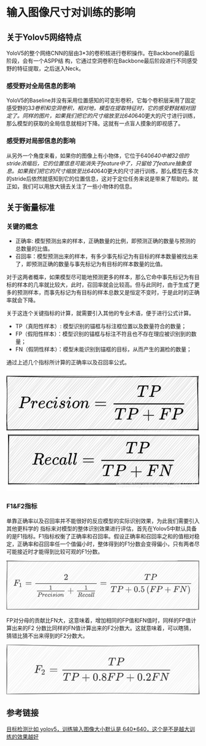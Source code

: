 # 输入图像尺寸对训练的影响

## 关于Yolov5网络特点
YoloV5的整个⽹络CNN的层由3*3的卷积核进⾏卷积操作。在Backbone的最后阶段，会有⼀个ASPP结 构，它通过空洞卷积在Backbone最后阶段进⾏不同感受野的特征提取，之后送⼊Neck。

### 感受野对全局信息的影响

YoloV5的Baseline并没有采⽤位置感知的可变形卷积，它每个卷积层采⽤了固定感受野的3*3卷积和空洞卷积，相对地，模型在提取特征时，它的感受野就相对固定了。同样的图⽚，如果我们把它的尺⼨缩放⾄⽐640*640更⼤的尺⼨进⾏训练，那么模型的获取的全局信息就相对下降。这就有⼀点盲⼈摸象的即视感了。

### 感受野对局部信息的影响

从另外⼀个⻆度来看，如果你的图像上有⼩物体，它位于640*640中被32倍的stride浓缩后，它的位置信息可能消失于feature中了，只留给了feature抽象信息。如果我们把它的尺⼨缩放⾄⽐640*640更⼤的尺⼨进⾏训练，那么模型在多次的stride后依然就感知到它的位置信息，这对于定位任务来说是带来了帮助的。就正如，我们可以⽤放⼤镜去关注了⼀些⼩物体的信息。

## 关于衡量标准

### 关键的概念

* 正确率: 模型预测出来的样本，正确数量的⽐例，即预测正确的数量与预测的总数量的⽐值。
* 召回率：模型预测出来的样本，有多少事先标记为有⽬标的样本数量被找出来了，即预测正确的数量与事先标记为有⽬标的样本数量的⽐值。

对于这两者概率，如果模型尽可能地预测更多的样本，那么它命中事先标记为有⽬标的样本的⼏率就⽐较⼤，此时，召回率就会⽐较⾼。但与此同时，由于⽣成了更多的预测样本，⽽事先标记为有⽬标的样本总数⼜是恒定不变时，于是此时的正确率就会下降。

关于这连个关键指标的计算，就需要引入其他的专业术语，便于进行公式计算。
* TP（真阳性样本）: 模型识别的锚框与标注框位置以及数量符合的数量；
* FP（假阳性样本）：模型识别的锚框与标注不符且也不存在理应被识别到的数量；
* FN（假阴性样本）：模型未能识别到锚框的目标，从而产生的漏检的数量；

通过上述几个指标所计算的正确率以及召回率公式。

![8](/assets/image/8.jpg)

### F1&F2指标

单靠正确率以及召回率并不能很好的反应模型的实际识别效果，为此我们需要引入其他更科学的
指标来对模型的整体识别效果进行评估，首先在Yolov5中默认具备的是F1指标。F1指标权衡了正确率和召回率。假设正确率和召回率之和的值相对稳定，正确率和召回率任⼀个值偏⼩时，整体得到的F1分数会变得偏⼩，只有两者尽可能接近时才能得到⽐较可观的F1分数。

![F1](/assets/image/F1.jpg)

FP对分⺟的贡献⽐FN⼤，这意味着，增加相同的FP值和FN值时，同样的FP值计算出来的F2 分数⽐同样的FN值计算出来的F2分数⼤。这就意味着，可以瞎猜，猜错⽐猜不出来得到的F2分数⼤。

![F2](/assets//image//F2.jpg)


## 参考链接

[目标检测比如 yolov5，训练输入图像大小默认是 640*640，这个是不是越大训练的效果越好](https://www.zhihu.com/question/471087763/answer/2328245325?utm_id=0)
